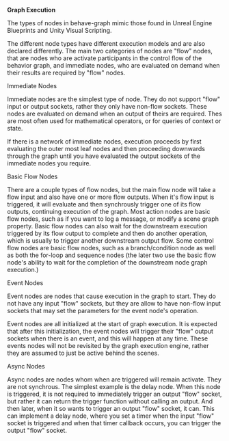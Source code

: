 **Graph Execution**

The types of nodes in behave-graph mimic those found in Unreal Engine Blueprints and Unity Visual Scripting.

The different node types have different execution models and are also declared differently.  The main two categories of nodes are "flow" nodes, that are nodes who are activate participants in the control flow of the behavior graph, and immediate nodes, who are evaluated on demand when their results are required by "flow" nodes.

Immediate Nodes

Immediate nodes are the simplest type of node.  They do not support "flow" input or output sockets, rather they only have non-flow sockets.  These nodes are evaluated on demand when an output of theirs are required.  Thes are most often used for mathematical operators, or for queries of context or state.

If there is a network of immediate nodes, execution proceeds by first evaluating the outer most leaf nodes and then proceeding downwards through the graph until you have evaluated the output sockets of the immediate nodes you require.

Basic Flow Nodes

There are a couple types of flow nodes, but the main flow node will take a flow input and also have one or more flow outputs.  When it's flow input is triggered, it will evaluate and then synchrously trigger one of its flow outputs, continuing execution of the graph.  Most action nodes are basic flow nodes, such as if you want to log a message, or modify a scene graph property.  Basic flow nodes can also wait for the downstream execution triggered by its flow output to complete and then do another operation, which is usually to trigger another downstream output flow.  Some control flow nodes are basic flow nodes, such as a branch/condition node as well as both the for-loop and sequence nodes (the later two use the basic flow node's ability to wait for the completion of the downstream node graph execution.)

Event Nodes

Event nodes are nodes that cause execution in the graph to start.  They do not have any input "flow" sockets, but they are allow to have non-flow input sockets that may set the parameters for the event node's operation.

Event nodes are all initialized at the start of graph execution.  It is expected that after this initialization, the event nodes will trigger their "flow" output sockets when there is an event, and this will happen at any time.  These events nodes will not be revisited by the graph execution engine, rather they are assumed to just be active behind the scenes.

Async Nodes

Async nodes are nodes whom when are triggered will remain activate.  They are not synchrous.  The simplest example is the delay node.  When this node is triggered, it is not required to immediately trigger an output "flow" socket, but rather it can return the trigger function without calling an output.  And then later, when it so wants to trigger an output "flow" socket, it can.  This can implement a delay node, where you set a timer when the input "flow" socket is triggered and when that timer callback occurs, you can trigger the output "flow" socket. 
